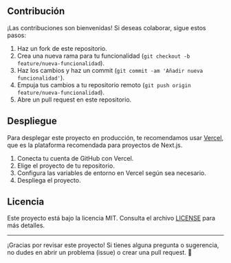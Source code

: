 
## Contribución

¡Las contribuciones son bienvenidas! Si deseas colaborar, sigue estos pasos:

1. Haz un fork de este repositorio.
2. Crea una nueva rama para tu funcionalidad (`git checkout -b feature/nueva-funcionalidad`).
3. Haz los cambios y haz un commit (`git commit -am 'Añadir nueva funcionalidad'`).
4. Empuja tus cambios a tu repositorio remoto (`git push origin feature/nueva-funcionalidad`).
5. Abre un pull request en este repositorio.

## Despliegue

Para desplegar este proyecto en producción, te recomendamos usar [Vercel](https://vercel.com/), que es la plataforma recomendada para proyectos de Next.js.

1. Conecta tu cuenta de GitHub con Vercel.
2. Elige el proyecto de tu repositorio.
3. Configura las variables de entorno en Vercel según sea necesario.
4. Despliega el proyecto.

## Licencia

Este proyecto está bajo la licencia MIT. Consulta el archivo [LICENSE](./LICENSE) para más detalles.

---

¡Gracias por revisar este proyecto! Si tienes alguna pregunta o sugerencia, no dudes en abrir un problema (issue) o crear una pull request. 🚀
